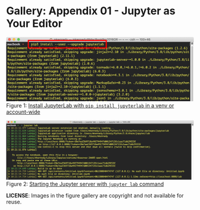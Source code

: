 # Gallery: Appendix 01 - Jupyter as Your Editor

[![Install JupyterLab with `pip install jupyterlab` in a venv or account-wide](figures/1302-installing_jupyter.png)](figures/1302-installing_jupyter.png)
Figure 1: [Install JupyterLab with `pip install jupyterlab` in a venv or account-wide](figures/1302-installing_jupyter.png)


[![Starting the Jupyter server with `jupyter lab` command](figures/1302-starting_jupyter.jpg)](figures/1302-starting_jupyter.jpg)
Figure 2: [Starting the Jupyter server with `jupyter lab` command](figures/1302-starting_jupyter.jpg)



**LICENSE**: Images in the figure gallery are copyright and not available for reuse. 

